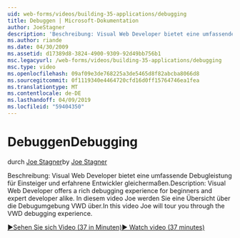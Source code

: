 ```yaml
---
uid: web-forms/videos/building-35-applications/debugging
title: Debuggen | Microsoft-Dokumentation
author: JoeStagner
description: 'Beschreibung: Visual Web Developer bietet eine umfassende Debugleistung für Einsteiger und erfahrene Entwickler gleichermaßen. In diesem Video wird Joe Sie über die VW tour...'
ms.author: riande
ms.date: 04/30/2009
ms.assetid: d17389d8-3824-4900-9309-92d49bb756b1
msc.legacyurl: /web-forms/videos/building-35-applications/debugging
msc.type: video
ms.openlocfilehash: 09af09e3de768225a3de5465d8f82abcba8066d8
ms.sourcegitcommit: 0f1119340e4464720cfd16d0ff15764746ea1fea
ms.translationtype: MT
ms.contentlocale: de-DE
ms.lasthandoff: 04/09/2019
ms.locfileid: "59404350"
---
```

# <a name="debugging"></a><span data-ttu-id="8c6dd-104">Debuggen</span><span class="sxs-lookup"><span data-stu-id="8c6dd-104">Debugging</span></span>

<span data-ttu-id="8c6dd-105">durch [Joe Stagner](https://github.com/JoeStagner)</span><span class="sxs-lookup"><span data-stu-id="8c6dd-105">by [Joe Stagner](https://github.com/JoeStagner)</span></span>

<span data-ttu-id="8c6dd-106">Beschreibung: Visual Web Developer bietet eine umfassende Debugleistung für Einsteiger und erfahrene Entwickler gleichermaßen.</span><span class="sxs-lookup"><span data-stu-id="8c6dd-106">Description: Visual Web Developer offers a rich debugging experience for beginners and expert developer alike.</span></span> <span data-ttu-id="8c6dd-107">In diesem video Joe werden Sie eine Übersicht über die Debugumgebung VWD über.</span><span class="sxs-lookup"><span data-stu-id="8c6dd-107">In this video Joe will tour you through the VWD debugging experience.</span></span>

[<span data-ttu-id="8c6dd-108">&#9654;Sehen Sie sich Video (37 in Minuten)</span><span class="sxs-lookup"><span data-stu-id="8c6dd-108">&#9654; Watch video (37 minutes)</span></span>](https://channel9.msdn.com/Blogs/ASP-NET-Site-Videos/debugging)
